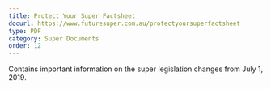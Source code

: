 ```yaml
---
title: Protect Your Super Factsheet
docurl: https://www.futuresuper.com.au/protectyoursuperfactsheet
type: PDF
category: Super Documents
order: 12
---
```


Contains important information on the super legislation changes from July 1, 2019.
